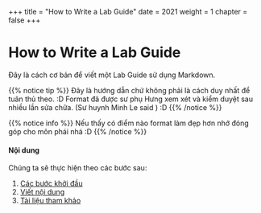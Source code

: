 +++
title = "How to Write a Lab Guide"
date = 2021
weight = 1
chapter = false
+++

# How to Write a Lab Guide

Đây là cách cơ bản để viết một Lab Guide sử dụng Markdown.

{{% notice tip %}}
Đây là hướng dẫn chứ không phải là cách duy nhất để tuân thủ theo. :D Format đã được sư phụ Hưng xem xét và kiểm duyệt sau nhiều lần sửa chữa. (Sư huynh Minh Le said ) :D
{{% /notice %}}

{{% notice info %}}
Nếu thấy có điểm nào format làm đẹp hơn nhớ đóng góp cho môn phái nhá :D
{{% /notice %}}


#### Nội dung

Chúng ta sẽ thực hiện theo các bước sau:

1. [Các bước khởi đầu](1.prerequistes/)
2. [Viết nội dung](2.write-content/)
3. [Tài liệu tham khảo](3.reference/)